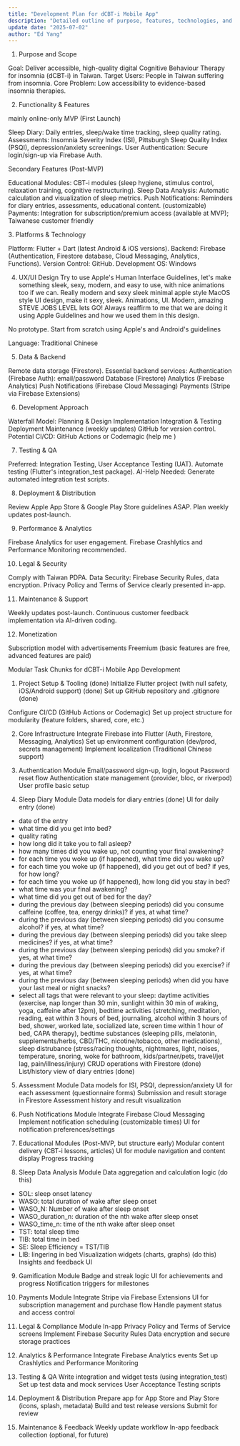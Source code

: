 ```yaml
---
title: "Development Plan for dCBT-i Mobile App"
description: "Detailed outline of purpose, features, technologies, and action items."
update date: "2025-07-02"
author: "Ed Yang"
---
```


1. Purpose and Scope

Goal: Deliver accessible, high-quality digital Cognitive Behaviour Therapy for insomnia (dCBT-i) in Taiwan.
Target Users: People in Taiwan suffering from insomnia.
Core Problem: Low accessibility to evidence-based insomnia therapies.

2. Functionality & Features

mainly online-only
MVP (First Launch)

Sleep Diary: Daily entries, sleep/wake time tracking, sleep quality rating.
Assessments: Insomnia Severity Index (ISI), Pittsburgh Sleep Quality Index (PSQI), depression/anxiety screenings.
User Authentication: Secure login/sign-up via Firebase Auth.

Secondary Features (Post-MVP)

Educational Modules: CBT-i modules (sleep hygiene, stimulus control, relaxation training, cognitive restructuring).
Sleep Data Analysis: Automatic calculation and visualization of sleep metrics.
Push Notifications: Reminders for diary entries, assessments, educational content. (customizable)
Payments: Integration for subscription/premium access (available at MVP); Taiwanese customer friendly

3️. Platforms & Technology

Platform: Flutter + Dart (latest Android & iOS versions).
Backend: Firebase (Authentication, Firestore database, Cloud Messaging, Analytics, Functions).
Version Control: GitHub.
Development OS: Windows

4. UX/UI Design
Try to use Apple's Human Interface Guidelines, let's make something sleek, sexy, modern, and easy to use, with nice animations too if we can.
Really modern and sexy sleek minimal apple style MacOS style UI design, make it sexy, sleek. Animations, UI. Modern, amazing STEVE JOBS LEVEL lets GO! Always reaffirm to me that we are doing it using Apple Guidelines and how we used them in this design.

No prototype. Start from scratch using Apple's and Android's guidelines

Language: Traditional Chinese

5. Data & Backend

Remote data storage (Firestore).
Essential backend services:
Authentication (Firebase Auth): email/password
Database (Firestore)
Analytics (Firebase Analytics)
Push Notifications (Firebase Cloud Messaging)
Payments (Stripe via Firebase Extensions)

6. Development Approach

Waterfall Model:
Planning & Design
Implementation
Integration & Testing
Deployment
Maintenance (weekly updates)
GitHub for version control.
Potential CI/CD: GitHub Actions or Codemagic (help me )

7. Testing & QA

Preferred: Integration Testing, User Acceptance Testing (UAT).
Automate testing (Flutter's integration_test package).
AI-Help Needed: Generate automated integration test scripts.

8. Deployment & Distribution

Review Apple App Store & Google Play Store guidelines ASAP.
Plan weekly updates post-launch.

9. Performance & Analytics

Firebase Analytics for user engagement.
Firebase Crashlytics and Performance Monitoring recommended.

10. Legal & Security

Comply with Taiwan PDPA.
Data Security: Firebase Security Rules, data encryption.
Privacy Policy and Terms of Service clearly presented in-app.

11. Maintenance & Support

Weekly updates post-launch.
Continuous customer feedback implementation via AI-driven coding.

12. Monetization

Subscription model with advertisements
Freemium (basic features are free, advanced features are paid)

Modular Task Chunks for dCBT-i Mobile App Development
1. Project Setup & Tooling (done)
Initialize Flutter project (with null safety, iOS/Android support) (done)
Set up GitHub repository and .gitignore (done)

Configure CI/CD (GitHub Actions or Codemagic)
Set up project structure for modularity (feature folders, shared, core, etc.)

2. Core Infrastructure
Integrate Firebase into Flutter (Auth, Firestore, Messaging, Analytics)
Set up environment configuration (dev/prod, secrets management)
Implement localization (Traditional Chinese support)

3. Authentication Module
Email/password sign-up, login, logout
Password reset flow
Authentication state management (provider, bloc, or riverpod)
User profile basic setup

4. Sleep Diary Module
Data models for diary entries (done)
UI for daily entry (done)
- date of the entry
- what time did you get into bed?
- quality rating
- how long did it take you to fall asleep?
- how many times did you wake up, not counting your final awakening?
- for each time you woke up (if happened), what time did you wake up?
- for each time you woke up (if happened), did you get out of bed? if yes, for how long?
- for each time you woke up (if happened), how long did you stay in bed?
- what time was your final awakening?
- what time did you get out of bed for the day?
- during the previous day (between sleeping periods) did you consume caffeine (coffee, tea, energy drinks)? if yes, at what time?
- during the previous day (between sleeping periods) did you consume alcohol? if yes, at what time?
- during the previous day (between sleeping periods) did you take sleep medicines? if yes, at what time?
- during the previous day (between sleeping periods) did you smoke? if yes, at what time?
- during the previous day (between sleeping periods) did you exercise? if yes, at what time?
- during the previous day (between sleeping periods) when did you have your last meal or night snacks?
- select all tags that were relevant to your sleep: daytime activities (exercise, nap longer than 30 min, sunlight within 30 min of waking, yoga, caffeine after 12pm), bedtime activities (stretching, meditation, reading, eat within 3 hours of bed, journaling, alcohol within 3 hours of bed, shower, worked late, socialized late, screen time within 1 hour of bed, CAPA therapy), bedtime substances (sleeping pills, melatonin, supplements/herbs, CBD/THC, nicotine/tobacco, other medications), sleep distrubance (stress/racing thoughts, nightmares, light, noises, temperature, snoring, woke for bathroom, kids/partner/pets, travel/jet lag, pain/illness/injury)
CRUD operations with Firestore (done)
List/history view of diary entries (done)

5. Assessment Module
Data models for ISI, PSQI, depression/anxiety
UI for each assessment (questionnaire forms)
Submission and result storage in Firestore
Assessment history and result visualization

6. Push Notifications Module
Integrate Firebase Cloud Messaging
Implement notification scheduling (customizable times)
UI for notification preferences/settings

7. Educational Modules (Post-MVP, but structure early)
Modular content delivery (CBT-i lessons, articles)
UI for module navigation and content display
Progress tracking

8. Sleep Data Analysis Module
Data aggregation and calculation logic (do this)
- SOL: sleep onset latency
- WASO: total duration of wake after sleep onset
- WASO_N: Number of wake after sleep onset
- WASO_duration_n: duration of the nth wake after sleep onset
- WASO_time_n: time of the nth wake after sleep onset
- TST: total sleep time
- TIB: total time in bed
- SE: Sleep Efficiency = TST/TIB
- LIB: lingering in bed
Visualization widgets (charts, graphs) (do this)
Insights and feedback UI

9. Gamification Module
Badge and streak logic
UI for achievements and progress
Notification triggers for milestones

10. Payments Module
Integrate Stripe via Firebase Extensions
UI for subscription management and purchase flow
Handle payment status and access control

11. Legal & Compliance Module
In-app Privacy Policy and Terms of Service screens
Implement Firebase Security Rules
Data encryption and secure storage practices

12. Analytics & Performance
Integrate Firebase Analytics events
Set up Crashlytics and Performance Monitoring

13. Testing & QA
Write integration and widget tests (using integration_test)
Set up test data and mock services
User Acceptance Testing scripts

14. Deployment & Distribution
Prepare app for App Store and Play Store (icons, splash, metadata)
Build and test release versions
Submit for review

15. Maintenance & Feedback
Weekly update workflow
In-app feedback collection (optional, for future)